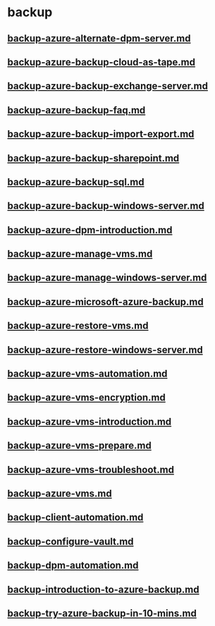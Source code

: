# backup
## [backup-azure-alternate-dpm-server.md](backup-azure-alternate-dpm-server.md)
## [backup-azure-backup-cloud-as-tape.md](backup-azure-backup-cloud-as-tape.md)
## [backup-azure-backup-exchange-server.md](backup-azure-backup-exchange-server.md)
## [backup-azure-backup-faq.md](backup-azure-backup-faq.md)
## [backup-azure-backup-import-export.md](backup-azure-backup-import-export.md)
## [backup-azure-backup-sharepoint.md](backup-azure-backup-sharepoint.md)
## [backup-azure-backup-sql.md](backup-azure-backup-sql.md)
## [backup-azure-backup-windows-server.md](backup-azure-backup-windows-server.md)
## [backup-azure-dpm-introduction.md](backup-azure-dpm-introduction.md)
## [backup-azure-manage-vms.md](backup-azure-manage-vms.md)
## [backup-azure-manage-windows-server.md](backup-azure-manage-windows-server.md)
## [backup-azure-microsoft-azure-backup.md](backup-azure-microsoft-azure-backup.md)
## [backup-azure-restore-vms.md](backup-azure-restore-vms.md)
## [backup-azure-restore-windows-server.md](backup-azure-restore-windows-server.md)
## [backup-azure-vms-automation.md](backup-azure-vms-automation.md)
## [backup-azure-vms-encryption.md](backup-azure-vms-encryption.md)
## [backup-azure-vms-introduction.md](backup-azure-vms-introduction.md)
## [backup-azure-vms-prepare.md](backup-azure-vms-prepare.md)
## [backup-azure-vms-troubleshoot.md](backup-azure-vms-troubleshoot.md)
## [backup-azure-vms.md](backup-azure-vms.md)
## [backup-client-automation.md](backup-client-automation.md)
## [backup-configure-vault.md](backup-configure-vault.md)
## [backup-dpm-automation.md](backup-dpm-automation.md)
## [backup-introduction-to-azure-backup.md](backup-introduction-to-azure-backup.md)
## [backup-try-azure-backup-in-10-mins.md](backup-try-azure-backup-in-10-mins.md)
